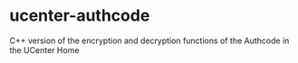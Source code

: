 # ucenter-authcode

C++ version of the encryption and decryption functions of the Authcode  in the UCenter Home 
